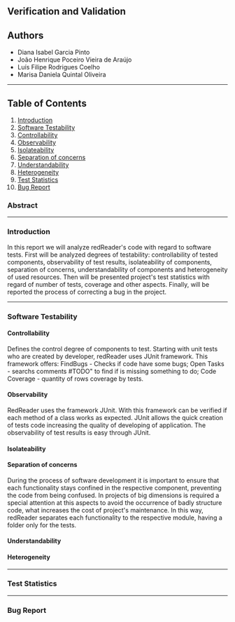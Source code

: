## Verification and Validation

## Authors

* Diana Isabel Garcia Pinto
* João Henrique Poceiro Vieira de Araújo
* Luís Filipe Rodrigues Coelho
* Marisa Daniela Quintal Oliveira

---
## Table of Contents
1. [Introduction](#intro)
2. [Software Testability](#test)
  1. [Controllability](#cont)
  2. [Observability](#obs)
  3. [Isolateability](#isol)
  4. [Separation of concerns](#sep)
  5. [Understandability](#und)
  6. [Heterogeneity](#het)
3. [Test Statistics](#tests)
4. [Bug Report](#bug)


### Abstract

---

### <a name="intro"></a> Introduction

In this report we will analyze redReader's code with regard to software tests. First will be analyzed degrees of testability: controllability of tested components, observability of test results, isolateability of components, separation of concerns, understandability of components and heterogeneity of used resources. 
Then will be presented project's test statistics with regard of number of tests, coverage and other aspects. 
Finally, will be reported the process of correcting a bug in the project.

---

### <a name="test"></a> Software Testability

#### <a name="cont"></a> Controllability

Defines the control degree of components to test. Starting with unit tests who are created by developer, redReader uses JUnit framework. This framework offers:
FindBugs - Checks if code have some bugs;
Open Tasks - searchs comments #TODO" to find if is missing something to do;
Code Coverage - quantity of rows coverage by tests.

#### <a name="obs"></a> Observability

RedReader uses the framework JUnit. With this framework can be verified if each method of a class works as expected. JUnit allows the quick creation of tests code increasing the quality of developing of application.
The observability of test results is easy through JUnit. 

#### <a name="isol"></a> Isolateability

#### <a name="sep"></a> Separation of concerns

During the process of software development it is important to ensure that each functionality stays confined in the respective component, preventing the code from being confused. In projects of big dimensions is required a special attention at this aspects to avoid the occurrence of badly structure code, what increases the cost of project's maintenance. In this way, redReader separates each functionality to the respective module, having a folder only for the tests.

#### <a name="und"></a> Understandability

#### <a name="het"></a> Heterogeneity

---

### <a name="tests"></a> Test Statistics

---

### <a name="bug"></a> Bug Report

